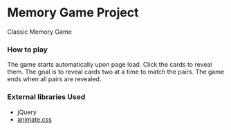 # Memory Game Project

Classic Memory Game

### How to play

The game starts automatically upon page load. Click the cards to reveal them. The goal is to reveal cards two at a time to match the pairs. The game ends when all pairs are revealed.



### External libraries Used

* jQuery
* [animate.css](https://github.com/daneden/animate.css)
